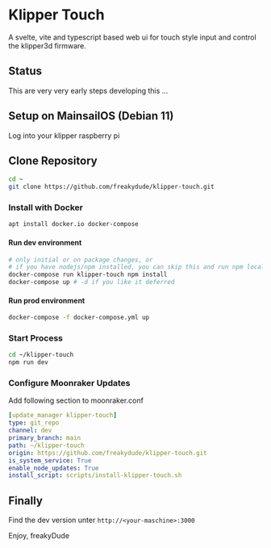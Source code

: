 # Klipper Touch

A svelte, vite and typescript based web ui for touch style input and control the klipper3d firmware.

## Status

This are very very early steps developing this ...

## Setup on MainsailOS (Debian 11)

Log into your klipper raspberry pi

## Clone Repository

```sh
cd ~
git clone https://github.com/freakydude/klipper-touch.git
```

### Install with Docker

```sh
apt install docker.io docker-compose
```

#### Run dev environment

```sh
# only initial or on package changes, or
# if you have nodejs/npm installed, you can skip this and run npm locally
docker-compose run klipper-touch npm install
docker-compose up # -d if you like it deferred
```

#### Run prod environment

```sh
docker-compose -f docker-compose.yml up
```

### Start Process

```sh
cd ~/klipper-touch
npm run dev
```

### Configure Moonraker Updates

Add following section to moonraker.conf

```yaml
[update_manager klipper-touch]
type: git_repo
channel: dev
primary_branch: main
path: ~/klipper-touch
origin: https://github.com/freakydude/klipper-touch.git
is_system_service: True
enable_node_updates: True
install_script: scripts/install-klipper-touch.sh
```

## Finally

Find the dev version unter `http://<your-maschine>:3000`

Enjoy,
freakyDude
